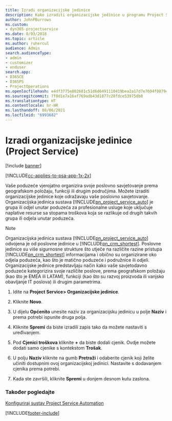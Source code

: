 ```yaml
---
title: Izradi organizacijske jedinice
description: Kako izraditi organizacijske jedinice u programu Project Service
author: JohnPBurrows
ms.custom:
- dyn365-projectservice
ms.date: 8/03/2018
ms.topic: article
ms.author: ruhercul
audience: Admin
search.audienceType:
- admin
- customizer
- enduser
search.app:
- D365CE
- D365PS
- ProjectOperations
ms.openlocfilehash: e4df3775e802681c51d6d6491110419bea2a17d7e7694f0879417800b5a6db37
ms.sourcegitcommit: 7f8d1e7a16af769adb43d1877c28fdce53975db8
ms.translationtype: HT
ms.contentlocale: hr-HR
ms.lasthandoff: 08/06/2021
ms.locfileid: "6993682"
---
```

# <a name="create-organizational-units-project-service"></a>Izradi organizacijske jedinice (Project Service)

[!include [banner](../includes/psa-now-project-operations.md)]

[!INCLUDE[cc-applies-to-psa-app-1x-2x](../includes/cc-applies-to-psa-app-1x-2x.md)]

Vaše poduzeće vjerojatno organizira svoje poslovno savjetovanje prema geografskom položaju, funkciji ili drugim područjima. Možete izraditi organizacijske jedinice koje odražavaju vaše poslovno savjetovanje. Organizacijska jedinica sustava [!INCLUDE[pn_project_service_auto](../includes/pn-project-service-auto.md)] je grupa ili odjel unutar poduzeća za profesionalne usluge koje uključuje naplative resurse sa stopama troškova koja se razlikuje od drugih takvih grupa ili odjela unutar poduzeća.  
  
> [!NOTE]
>  Organizacijska jedinica sustava [!INCLUDE[pn_project_service_auto](../includes/pn-project-service-auto.md)] odvojena je od poslovne jedinice u [!INCLUDE[pn_crm_shortest](../includes/pn-crm-shortest.md)]. Poslovne jedinice su više sigurnosne strukture što utječe na različite razine pristupa [!INCLUDE[pn_crm_shortest](../includes/pn-crm-shortest.md)] informacijama i obično su organizirane oko odjela poduzeća, kao što je matično poduzeće i podružnice ili odjeli. Organizacijske jedinice predstavljaju način kako vaše savjetodavno poduzeće kategorizira svoje različite poslove, prema geografskom položaju (kao što je EMEA ili LATAM), funkciji (kao što su razvoj proizvoda ili vanjsko obavljanje IT poslova) ili drugim parametrima.  
  
1.  Idite na **Project Service> Organizacijske jedinice**.  
  
2.  Kliknite **Novo**.  
  
3.  U dijelu **Općenito** unesite naziv za organizacijsku jedinicu u polje **Naziv** i prema potrebi ispunite druga polja.  
  
4.  Kliknite **Spremi** da biste izradili zapis tako da možete nastaviti s uređivanjem.  
  
5.  Pod **Cjenici troškova** kliknite **+** da biste dodali cjenik. Ovdje možete dodati samo cjenike s kontekstom **Trošak**.  
  
6.  U polju **Naziv** kliknite na gumb **Pretraži** i odaberite cjenik koji želite učiniti dostupnim ovoj organizacijskoj jedinici. Nastavite s dodavanjem cjenika prema potrebi.  
  
7.  Kada ste završili, kliknite **Spremi** u donjem desnom kutu zaslona.  
  
### <a name="see-also"></a>Također pogledajte  
 [Konfiguriraj sustav Project Service Automation](../psa/configure.md)


[!INCLUDE[footer-include](../includes/footer-banner.md)]